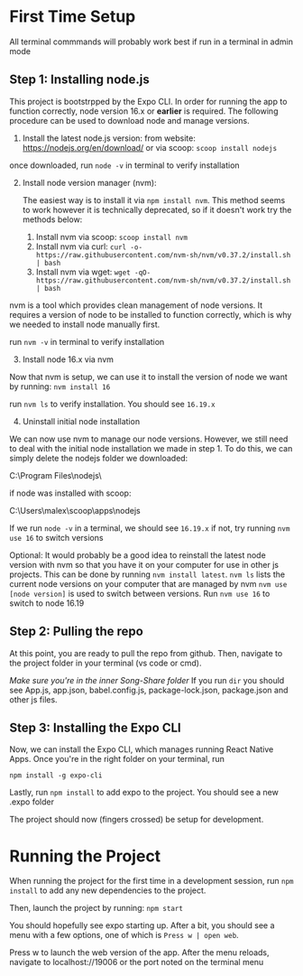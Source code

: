 # First Time Setup

All terminal commmands will probably work best if run in a terminal in admin mode

## Step 1: Installing node.js
This project is bootstrpped by the Expo CLI. In order for running the app to function correctly, node version 16.x or **earlier** is required.
The following procedure can be used to download node and manage versions.

1. Install the latest node.js version:
    from website: https://nodejs.org/en/download/
or 
    via scoop: `scoop install nodejs`

once downloaded, run `node -v` in terminal to verify installation

2. Install node version manager (nvm):

    The easiest way is to install it via `npm install nvm`. This method seems to work however it is technically deprecated, so if it doesn't work try the methods below:

    1. Install nvm via scoop:
    `scoop install nvm`
    2. Install nvm via curl:
    `curl -o- https://raw.githubusercontent.com/nvm-sh/nvm/v0.37.2/install.sh | bash`
    3. Install nvm via wget:
    `wget -qO- https://raw.githubusercontent.com/nvm-sh/nvm/v0.37.2/install.sh | bash`


nvm is a tool which provides clean management of node versions. It requires a version of node to be installed to function correctly, which is why
we needed to install node manually first.

run `nvm -v` in terminal to verify installation

3. Install node 16.x via nvm

Now that nvm is setup, we can use it to install the version of node we want by running:
    `nvm install 16`  

run `nvm ls` to verify installation. You should see `16.19.x` 

4. Uninstall initial node installation

We can now use nvm to manage our node versions. However, we still need to deal with the initial node installation we made in step 1. 
To do this, we can simply delete the nodejs folder we downloaded:

C:\Program Files\nodejs\

if node was installed with scoop:

C:\Users\malex\scoop\apps\nodejs

If we run `node -v` in a terminal, we should see `16.19.x` if not, try running `nvm use 16` to switch versions

Optional:
It would probably be a good idea to reinstall the latest node version with nvm so that you have it on your computer for use in other js projects. 
This can be done by running `nvm install latest`. 
`nvm ls` lists the current node versions on your computer that are managed by nvm
`nvm use [node version]` is used to switch between versions. Run `nvm use 16` to switch to node 16.19


## Step 2: Pulling the repo

At this point, you are ready to pull the repo from github. Then, navigate to the project folder in your terminal (vs code or cmd). 

*Make sure you're in the inner Song-Share folder* 
If you run `dir` you should see App.js, app.json, babel.config.js, package-lock.json, package.json and other js files. 


## Step 3: Installing the Expo CLI

Now, we can install the Expo CLI, which manages running React Native Apps. 
Once you're in the right folder on your terminal, run 

`npm install -g expo-cli`

Lastly, run `npm install` to add expo to the project. You should see a new .expo folder

The project should now (fingers crossed) be setup for development.

# Running the Project

When running the project for the first time in a development session, run `npm install` to add any new dependencies to the project.

Then, launch the project by running: 
`npm start`

You should hopefully see expo starting up. After a bit, you should see a menu with a few options, one of which is 
`Press w | open web`.

Press w to launch the web version of the app. After the menu reloads, navigate to localhost://19006 or the port noted on the terminal menu
